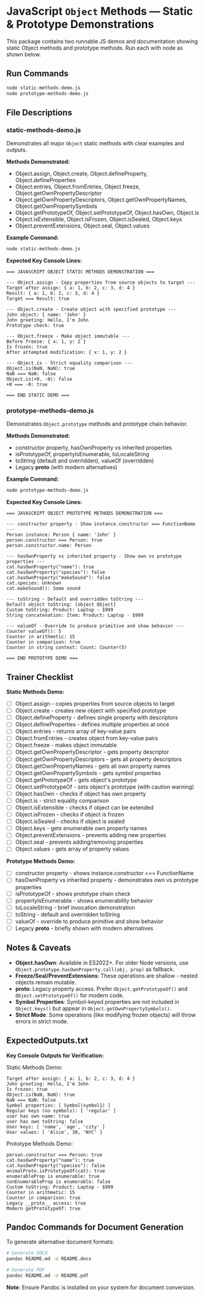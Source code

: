 # JavaScript `Object` Methods — Static & Prototype Demonstrations

This package contains two runnable JS demos and documentation showing static Object methods and prototype methods. Run each with node as shown below.

## Run Commands

```bash
node static-methods-demo.js
node prototype-methods-demo.js
```

## File Descriptions

### static-methods-demo.js
Demonstrates all major `Object` static methods with clear examples and outputs.

**Methods Demonstrated:**
- Object.assign, Object.create, Object.defineProperty, Object.defineProperties
- Object.entries, Object.fromEntries, Object.freeze, Object.getOwnPropertyDescriptor
- Object.getOwnPropertyDescriptors, Object.getOwnPropertyNames, Object.getOwnPropertySymbols
- Object.getPrototypeOf, Object.setPrototypeOf, Object.hasOwn, Object.is
- Object.isExtensible, Object.isFrozen, Object.isSealed, Object.keys
- Object.preventExtensions, Object.seal, Object.values

**Example Command:**
```bash
node static-methods-demo.js
```

**Expected Key Console Lines:**
```
=== JAVASCRIPT OBJECT STATIC METHODS DEMONSTRATION ===

--- Object.assign - Copy properties from source objects to target ---
Target after assign: { a: 1, b: 2, c: 3, d: 4 }
Result: { a: 1, b: 2, c: 3, d: 4 }
Target === Result: true

--- Object.create - Create object with specified prototype ---
John object: { name: 'John' }
John greeting: Hello, I'm John
Prototype check: true

--- Object.freeze - Make object immutable ---
Before freeze: { x: 1, y: 2 }
Is frozen: true
After attempted modification: { x: 1, y: 2 }

--- Object.is - Strict equality comparison ---
Object.is(NaN, NaN): true
NaN === NaN: false
Object.is(+0, -0): false
+0 === -0: true

=== END STATIC DEMO ===
```

### prototype-methods-demo.js
Demonstrates `Object.prototype` methods and prototype chain behavior.

**Methods Demonstrated:**
- constructor property, hasOwnProperty vs inherited properties
- isPrototypeOf, propertyIsEnumerable, toLocaleString
- toString (default and overridden), valueOf (overridden)
- Legacy __proto__ (with modern alternatives)

**Example Command:**
```bash
node prototype-methods-demo.js
```

**Expected Key Console Lines:**
```
=== JAVASCRIPT OBJECT PROTOTYPE METHODS DEMONSTRATION ===

--- constructor property - Show instance.constructor === FunctionName ---
Person instance: Person { name: 'John' }
person.constructor === Person: true
person.constructor.name: Person

--- hasOwnProperty vs inherited property - Show own vs prototype properties ---
cat.hasOwnProperty("name"): true
cat.hasOwnProperty("species"): false
cat.hasOwnProperty("makeSound"): false
cat.species: Unknown
cat.makeSound(): Some sound

--- toString - Default and overridden toString ---
Default object toString: [object Object]
Custom toString: Product: Laptop - $999
String concatenation: Item: Product: Laptop - $999

--- valueOf - Override to produce primitive and show behavior ---
Counter valueOf(): 5
Counter in arithmetic: 15
Counter in comparison: true
Counter in string context: Count: Counter(5)

=== END PROTOTYPE DEMO ===
```

## Trainer Checklist

**Static Methods Demo:**
- [ ] Object.assign - copies properties from source objects to target
- [ ] Object.create - creates new object with specified prototype
- [ ] Object.defineProperty - defines single property with descriptors
- [ ] Object.defineProperties - defines multiple properties at once
- [ ] Object.entries - returns array of key-value pairs
- [ ] Object.fromEntries - creates object from key-value pairs
- [ ] Object.freeze - makes object immutable
- [ ] Object.getOwnPropertyDescriptor - gets property descriptor
- [ ] Object.getOwnPropertyDescriptors - gets all property descriptors
- [ ] Object.getOwnPropertyNames - gets all own property names
- [ ] Object.getOwnPropertySymbols - gets symbol properties
- [ ] Object.getPrototypeOf - gets object's prototype
- [ ] Object.setPrototypeOf - sets object's prototype (with caution warning)
- [ ] Object.hasOwn - checks if object has own property
- [ ] Object.is - strict equality comparison
- [ ] Object.isExtensible - checks if object can be extended
- [ ] Object.isFrozen - checks if object is frozen
- [ ] Object.isSealed - checks if object is sealed
- [ ] Object.keys - gets enumerable own property names
- [ ] Object.preventExtensions - prevents adding new properties
- [ ] Object.seal - prevents adding/removing properties
- [ ] Object.values - gets array of property values

**Prototype Methods Demo:**
- [ ] constructor property - shows instance.constructor === FunctionName
- [ ] hasOwnProperty vs inherited property - demonstrates own vs prototype properties
- [ ] isPrototypeOf - shows prototype chain check
- [ ] propertyIsEnumerable - shows enumerability behavior
- [ ] toLocaleString - brief invocation demonstration
- [ ] toString - default and overridden toString
- [ ] valueOf - override to produce primitive and show behavior
- [ ] Legacy __proto__ - briefly shown with modern alternatives

## Notes & Caveats

- **Object.hasOwn**: Available in ES2022+. For older Node versions, use `Object.prototype.hasOwnProperty.call(obj, prop)` as fallback.
- **Freeze/Seal/PreventExtensions**: These operations are shallow - nested objects remain mutable.
- **__proto__**: Legacy property access. Prefer `Object.getPrototypeOf()` and `Object.setPrototypeOf()` for modern code.
- **Symbol Properties**: Symbol-keyed properties are not included in `Object.keys()` but appear in `Object.getOwnPropertySymbols()`.
- **Strict Mode**: Some operations (like modifying frozen objects) will throw errors in strict mode.

## ExpectedOutputs.txt

**Key Console Outputs for Verification:**

Static Methods Demo:
```
Target after assign: { a: 1, b: 2, c: 3, d: 4 }
John greeting: Hello, I'm John
Is frozen: true
Object.is(NaN, NaN): true
NaN === NaN: false
Symbol properties: [ Symbol(symbol1) ]
Regular keys (no symbols): [ 'regular' ]
user has own name: true
user has own toString: false
User keys: [ 'name', 'age', 'city' ]
User values: [ 'Alice', 30, 'NYC' ]
```

Prototype Methods Demo:
```
person.constructor === Person: true
cat.hasOwnProperty("name"): true
cat.hasOwnProperty("species"): false
animalProto.isPrototypeOf(cat): true
enumerableProp is enumerable: true
nonEnumerableProp is enumerable: false
Custom toString: Product: Laptop - $999
Counter in arithmetic: 15
Counter in comparison: true
Legacy __proto__ access: true
Modern getPrototypeOf: true
```

## Pandoc Commands for Document Generation

To generate alternative document formats:

```bash
# Generate DOCX
pandoc README.md -o README.docx

# Generate PDF
pandoc README.md -o README.pdf
```

**Note**: Ensure Pandoc is installed on your system for document conversion.
